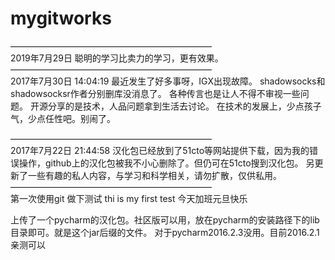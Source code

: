 # mygitworks

———————————————————————
</br>
2019年7月29日
聪明的学习比卖力的学习，更有效果。</br>
———————————————————————</br>
2017年7月30日 14:04:19
最近发生了好多事呀，IGX出现故障。
shadowsocks和shadowsocksr作者分别删库没消息了。
各种传言也是让人不得不审视一些问题。
开源分享的是技术，人品问题拿到生活去讨论。
在技术的发展上，少点孩子气，少点任性吧。别闹了。

———————————————————————</br>
2017年7月22日 21:44:58
汉化包已经放到了51cto等网站提供下载，因为我的错误操作，github上的汉化包被我不小心删除了。但仍可在51cto搜到汉化包。
另更新了一些有趣的私人内容，与学习和科学相关，请勿扩散，仅供私用。
———————————————————————</br>
第一次使用git 做下测试
thi is my first test
今天加班元旦快乐

上传了一个pycharm的汉化包。社区版可以用，放在pycharm的安装路径下的lib目录即可。就是这个jar后缀的文件。
对于pycharm2016.2.3没用。目前2016.2.1亲测可以
